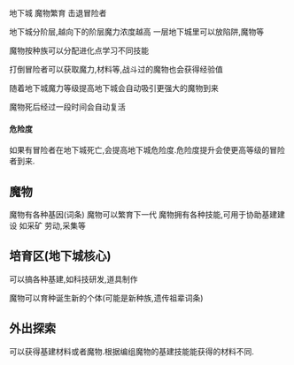 地下城  魔物繁育  击退冒险者

地下城分阶层,越向下的阶层魔力浓度越高
一层地下城里可以放陷阱,魔物等

魔物按种族可以分配进化点学习不同技能

打倒冒险者可以获取魔力,材料等,战斗过的魔物也会获得经验值

随着地下城魔力等级提高地下城会自动吸引更强大的魔物到来

魔物死后经过一段时间会自动复活



#### 危险度
如果有冒险者在地下城死亡,会提高地下城危险度.危险度提升会使更高等级的冒险者到来.

## 魔物
魔物有各种基因(词条)
魔物可以繁育下一代
魔物拥有各种技能,可用于协助基建建设
如采矿 劳动,采集等


## 培育区(地下城核心)
可以搞各种基建,如科技研发,道具制作

魔物可以育种诞生新的个体(可能是新种族,遗传祖辈词条)



## 外出探索
可以获得基建材料或者魔物.根据编组魔物的基建技能能获得的材料不同.